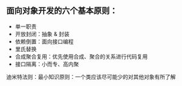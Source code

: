 ## 面向对象开发的六个基本原则：
 - 单一职责
 - 开放封闭：抽象 & 封装
 - 依赖倒置：面向接口编程
 - 里氏替换
 - 合成聚合复用：优先使用合成、聚合的关系进行代码复用
 - 接口隔离：小而专、高内聚

迪米特法则：最小知识原则：一个类应该尽可能少的对其他对象有所了解


